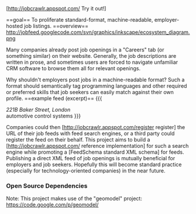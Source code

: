 [http://jobcrawlr.appspot.com/ Try it out!]

==goal==
To proliferate standard-format, machine-readable, employer-hosted job listings.
==overview==
http://jobfeed.googlecode.com/svn/graphics/inkscape/ecosystem_diagram.png

Many companies already post job openings in a "Careers" tab (or something similar) on their website. Generally, the job descriptions are written in prose, and sometimes users are forced to navigate unfamiliar CRM software to browse them all for relevant openings.

Why shouldn't employers post jobs in a machine-readable format? Such a format should semantically tag programming languages and other required or preferred skills that job seekers can easily match against their own profile.
==example feed (excerpt)==
{{{
<organization name="Example Industries" domain="example.com">
  <site name="Corporate Headquarters">
    <location><geo lat="45.52" lng="-122.68" /><address>221B Baker Street, London</address></location>
    <department name="Research and Development">
      <job id="153" expires="2010-03-13" link="http://example.com/jobs#153">
        <title>Sr. Electrical Engineer</title>
        <keyword>automotive</keyword>
        <keyword>control systems</keyword>
        <qualifications>
          <education>
            <degree level="Bachelors" area="Electrical Engineering"/>
          </education>
          <skills>
            <required>
              <api name="OpenGL" years="4" />
              <!-- programming languages -->
              <lang name="MATLAB" years="2" />
}}}

Companies could then [http://jobcrawlr.appspot.com/register register] the URL of their job feeds with feed search engines, or a third party could register the feed on their behalf. This project aims to build a [http://jobcrawlr.appspot.com/ reference implementation] for such a search engine while promoting a [FeedSchema standard XML schema] for feeds. Publishing a direct XML feed of job openings is mutually beneficial for employers and job seekers. Hopefully this will become standard practice (especially for technology-oriented companies) in the near future.

### Open Source Dependencies

Note: This project makes use of the "geomodel" project:
https://code.google.com/p/geomodel/
